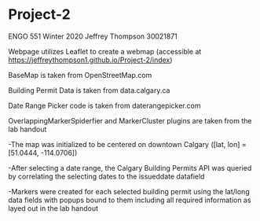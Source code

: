 # Project-2 

ENGO 551 Winter 2020
Jeffrey Thompson 30021871


Webpage utilizes Leaflet to create a webmap (accessible at https://jeffreythompson1.github.io/Project-2/index)

BaseMap is taken from OpenStreetMap.com

Building Permit Data is taken from data.calgary.ca

Date Range Picker code is taken from daterangepicker.com

OverlappingMarkerSpiderfier and MarkerCluster plugins are taken from the lab handout


-The map was initialized to be centered on downtown Calgary ([lat, lon] = [51.0444, -114.0706])

-After selecting a date range, the Calgary Building Permits API was queried by correlating the selecting dates to the issueddate datafield

-Markers were created for each selected building permit using the lat/long data fields with popups bound to them including all required information as layed out in the lab handout
